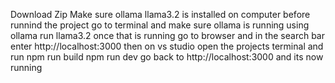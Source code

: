 Download Zip
Make sure ollama llama3.2 is installed on computer
before runnind the project go to terminal and make sure ollama is running using ollama run llama3.2
once that is running go to browser and in the search bar enter http://localhost:3000
then on vs studio open the projects terminal and run
npm run build
npm run dev
go back to http://localhost:3000 and its now running
